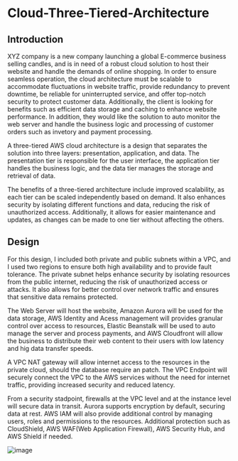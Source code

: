 # Cloud-Three-Tiered-Architecture



## Introduction

XYZ company is a new company launching a global E-commerce business selling candles, and is in need of a robust cloud solution to host their website and handle the demands of online shopping. In order to ensure seamless operation, the cloud architecture must be scalable to accommodate fluctuations in website traffic, provide redundancy to prevent downtime, be reliable for uninterrupted service, and offer top-notch security to protect customer data. Additionally, the client is looking for benefits such as efficient data storage and caching to enhance website performance. In addition, they would like the solution to auto monitor the web server and handle the business logic and processing of customer orders such as invetory and payment processing. 

A three-tiered AWS cloud architecture is a design that separates the solution into three layers: presentation, application, and data. The presentation tier is responsible for the user interface, the application tier handles the business logic, and the data tier manages the storage and retrieval of data. 

The benefits of a three-tiered architecture include improved scalability, as each tier can be scaled independently based on demand. It also enhances security by isolating different functions and data, reducing the risk of unauthorized access. Additionally, it allows for easier maintenance and updates, as changes can be made to one tier without affecting the others.


## Design


For this design, I included both private and public subnets within a VPC, and I used two regions to ensure both high availability and to provide fault tolerance.  The private subnet helps enhance security by isolating resources from the public internet, reducing the risk of unauthorized access or attacks. It also allows for better control over network traffic and ensures that sensitive data remains protected.

The Web Server will host the website, Amazon Aurora will be used for the data storage, AWS Identity and Acess management will provides granular control over access to resources, Elastic Beanstalk will be used to auto manage the server and process payments, and AWS Cloudfront will allow the business to distribute their web content to their users with low latency and hig data transfer speeds. 

A VPC NAT gateway will allow internet access to the resources in the private cloud, should the database require an patch. The VPC Endpoint will securely connect the VPC to the AWS services without the need for internet traffic, providing increased security and reduced latency. 

From a security stadpoint, firewalls at the VPC level and at the instance level will secure data in transit. Aurora supports encryption by default, securing data at rest. AWS IAM will also provide additional control by managing users, roles and permissions to the resources. Additional protection such as CloudShield, AWS WAF(Web Application Firewall), AWS Security Hub, and AWS Shield if needed. 




![image](https://github.com/dbriones49/Cloud--Three-Tiered-Architecture/assets/143753667/fbafe05d-1376-4db5-a778-8debb808387a)
